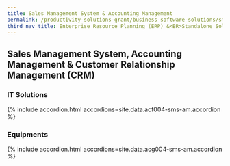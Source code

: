 ```yaml
---
title: Sales Management System & Accounting Management
permalink: /productivity-solutions-grant/business-software-solutions/sms-am
third_nav_title: Enterprise Resource Planning (ERP) &<BR>Standalone Solutions
---
```


## Sales Management System, Accounting Management & Customer Relationship Management (CRM)

### IT Solutions

{% include accordion.html accordions=site.data.acf004-sms-am.accordion %}

### Equipments

{% include accordion.html accordions=site.data.acg004-sms-am.accordion %}